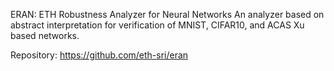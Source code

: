 ERAN: ETH Robustness Analyzer for Neural Networks
An analyzer based on abstract interpretation for verification of MNIST, CIFAR10, and ACAS Xu based networks.

Repository: https://github.com/eth-sri/eran